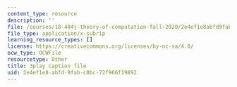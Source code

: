 ```yaml
---
content_type: resource
description: ''
file: /courses/18-404j-theory-of-computation-fall-2020/2e4ef1e8abfd9fabc0bc72f966f19892_cT_qwkTigv4.srt
file_type: application/x-subrip
learning_resource_types: []
license: https://creativecommons.org/licenses/by-nc-sa/4.0/
ocw_type: OCWFile
resourcetype: Other
title: 3play caption file
uid: 2e4ef1e8-abfd-9fab-c0bc-72f966f19892
---
```

